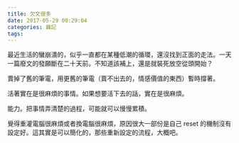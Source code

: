 ```yaml
---
title: 欠文很多
date: 2017-05-29 00:29:04
categories: 雜記
tags:
---
```


最近生活的蠻崩潰的，似乎一直都在某種低潮的循環，還沒找到正面的走法。一天一篇廢文的發願斷在二十天前。不知道該補上，還是就裝死放空從頭開始？

賣掉了舊的筆電，用更舊的筆電（賣不出去的，情感價值的東西）暫時撐著。

活著實在是很麻煩的事情。如果想要活下去的話，實在是很麻煩。

能力。把事情弄清楚的過程，可能就可以慢慢累積。

覺得重灌電腦很麻煩或者換電腦很麻煩，原因很大一部份是自己 reset 的機制沒有設定好。這其實是可以簡化的，那些重新設定的流程，大概吧。

